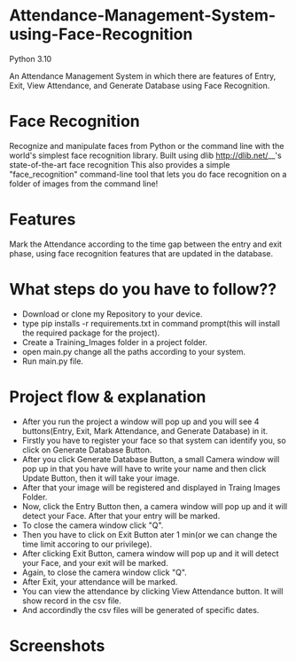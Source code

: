 # Attendance-Management-System-using-Face-Recognition

Python 3.10

An Attendance Management System in which there are features of Entry, Exit, View Attendance, and Generate Database using Face Recognition.

# Face Recognition
Recognize and manipulate faces from Python or the command line with the world's simplest face recognition library. Built using dlib <http://dlib.net/>__'s state-of-the-art face recognition This also provides a simple "face_recognition" command-line tool that lets you do face recognition on a folder of images from the command line!

# Features
Mark the Attendance according to the time gap between the entry and exit phase, using face recognition features that are updated in the database.

# What steps do you have to follow??
- Download or clone my Repository to your device.
- type pip installs -r requirements.txt in command prompt(this will install the required package for the project).
- Create a Training_Images folder in a project folder.
- open main.py change all the paths according to your system.
- Run main.py file.

# Project flow & explanation
- After you run the project a window will pop up and you will see 4 buttons(Entry, Exit, Mark Attendance, and Generate Database) in it.
- Firstly you have to register your face so that system can identify you, so click on Generate Database Button.
- After you click Generate Database Button, a small Camera window will pop up in that you have will have to write your name and then click Update Button, then it will take your image.
- After that your image will be registered and displayed in Traing Images Folder.
- Now, click the Entry Button then, a camera window will pop up and it will detect your Face. After that your entry will be marked.
- To close the camera window click "Q".
- Then you have to click on Exit Button ater 1 min(or we can change the time limit accoring to our privilege).
- After clicking Exit Button, camera window will pop up and it will detect your Face, and your exit will be marked.
- Again, to close the camera window click "Q".
- After Exit, your attendance will be marked.
- You can view the attendance by clicking View Attendance button. It will show record in the csv file.
- And accordindly the csv files will be generated of specific dates.
# Screenshots
